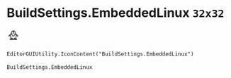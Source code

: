 # BuildSettings.EmbeddedLinux `32x32`
<img src="/img/BuildSettings.EmbeddedLinux.png" width=32 height=32>

``` CSharp
EditorGUIUtility.IconContent("BuildSettings.EmbeddedLinux")
```
```
BuildSettings.EmbeddedLinux
```
